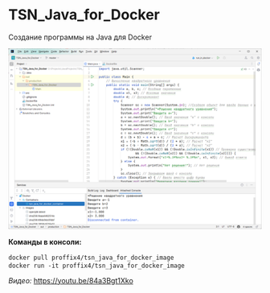 # TSN_Java_for_Docker
Создание программы на Java для Docker

![srcreenshot](screenshot.png)

**Команды в консоли:**

```
docker pull proffix4/tsn_java_for_docker_image
docker run -it proffix4/tsn_java_for_docker_image
```

*Видео:*
https://youtu.be/84a3Bgt1Xko